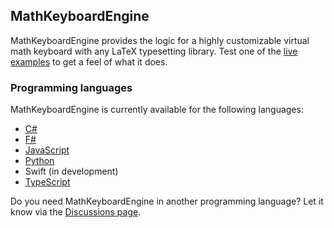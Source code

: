 ## MathKeyboardEngine

MathKeyboardEngine provides the logic for a highly customizable virtual math keyboard with any LaTeX typesetting library. Test one of the [live examples](https://mathkeyboardengine.github.io/) to get a feel of what it does.

### Programming languages

MathKeyboardEngine is currently available for the following languages:

- [C#](https://github.com/MathKeyboardEngine/MathKeyboardEngine.CSharp#readme)
- [F#](https://github.com/MathKeyboardEngine/MathKeyboardEngine.CSharp#readme)
- [JavaScript](https://github.com/MathKeyboardEngine/MathKeyboardEngine#readme)
- [Python](https://github.com/MathKeyboardEngine/MathKeyboardEngine.Python#readme)
- Swift (in development)
- [TypeScript](https://github.com/MathKeyboardEngine/MathKeyboardEngine#readme)

Do you need MathKeyboardEngine in another programming language? Let it know via the [Discussions page](https://github.com/orgs/MathKeyboardEngine/discussions).
